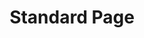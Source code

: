 ---
layout: child_layout/standard_page
title: Standard Page
permalink: /standard-page/
hero: components/hero/hero.html
hero_options: is-medium
hero_caption_align: left
---